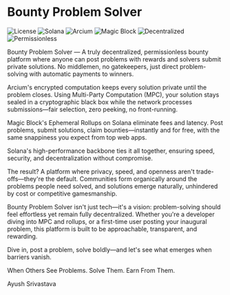 # Bounty Problem Solver

![License](https://img.shields.io/badge/license-MIT-blue.svg)
![Solana](https://img.shields.io/badge/Solana-Blockchain-purple.svg)
![Arcium](https://img.shields.io/badge/Arcium-Encrypted%20Computation-green.svg)
![Magic Block](https://img.shields.io/badge/Magic%20Block-Ephemeral%20Rollups-orange.svg)
![Decentralized](https://img.shields.io/badge/Decentralized-Yes-brightgreen.svg)
![Permissionless](https://img.shields.io/badge/Permissionless-Yes-success.svg)

Bounty Problem Solver — A truly decentralized, permissionless bounty platform where anyone can post problems with rewards and solvers submit private solutions. No middlemen, no gatekeepers, just direct problem-solving with automatic payments to winners.

Arcium's encrypted computation keeps every solution private until the problem closes. Using Multi-Party Computation (MPC), your solution stays sealed in a cryptographic black box while the network processes submissions—fair selection, zero peeking, no front-running.

Magic Block's Ephemeral Rollups on Solana eliminate fees and latency. Post problems, submit solutions, claim bounties—instantly and for free, with the same snappiness you expect from top web apps.

Solana's high-performance backbone ties it all together, ensuring speed, security, and decentralization without compromise.

The result? A platform where privacy, speed, and openness aren't trade-offs—they're the default. Communities form organically around the problems people need solved, and solutions emerge naturally, unhindered by cost or competitive gamesmanship.

Bounty Problem Solver isn't just tech—it's a vision: problem-solving should feel effortless yet remain fully decentralized. Whether you're a developer diving into MPC and rollups, or a first-time user posting your inaugural problem, this platform is built to be approachable, transparent, and rewarding.

Dive in, post a problem, solve boldly—and let's see what emerges when barriers vanish.

When Others See Problems.
Solve Them. Earn From Them.

Ayush Srivastava
